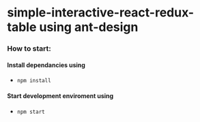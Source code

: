 # simple-interactive-react-redux-table using ant-design 

### How to start:
#### Install dependancies using 

- `npm install`

#### Start development enviroment using

- `npm start`
